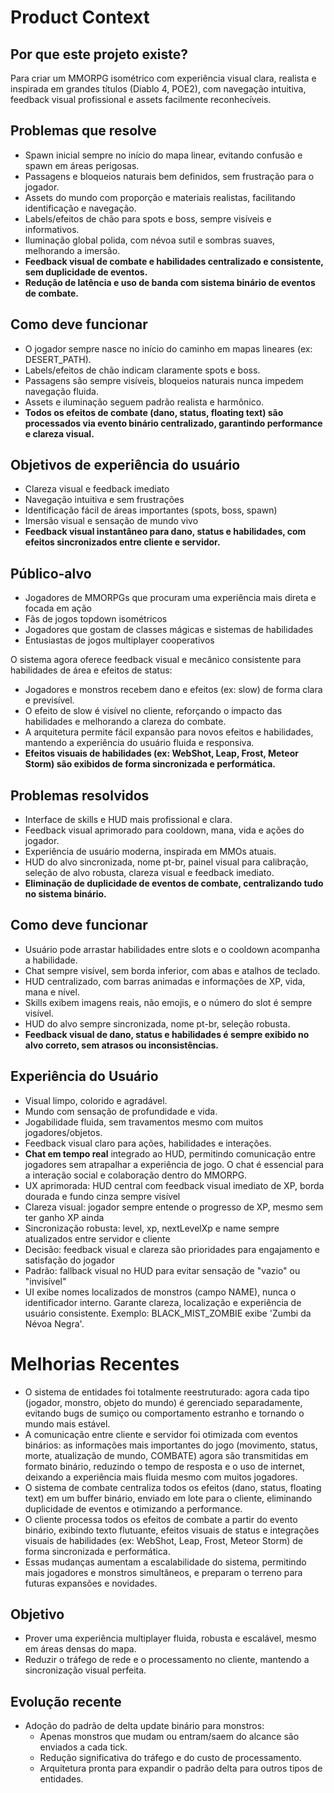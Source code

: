 # Product Context

## Por que este projeto existe?
Para criar um MMORPG isométrico com experiência visual clara, realista e inspirada em grandes títulos (Diablo 4, POE2), com navegação intuitiva, feedback visual profissional e assets facilmente reconhecíveis.

## Problemas que resolve
- Spawn inicial sempre no início do mapa linear, evitando confusão e spawn em áreas perigosas.
- Passagens e bloqueios naturais bem definidos, sem frustração para o jogador.
- Assets do mundo com proporção e materiais realistas, facilitando identificação e navegação.
- Labels/efeitos de chão para spots e boss, sempre visíveis e informativos.
- Iluminação global polida, com névoa sutil e sombras suaves, melhorando a imersão.
- **Feedback visual de combate e habilidades centralizado e consistente, sem duplicidade de eventos.**
- **Redução de latência e uso de banda com sistema binário de eventos de combate.**

## Como deve funcionar
- O jogador sempre nasce no início do caminho em mapas lineares (ex: DESERT_PATH).
- Labels/efeitos de chão indicam claramente spots e boss.
- Passagens são sempre visíveis, bloqueios naturais nunca impedem navegação fluida.
- Assets e iluminação seguem padrão realista e harmônico.
- **Todos os efeitos de combate (dano, status, floating text) são processados via evento binário centralizado, garantindo performance e clareza visual.**

## Objetivos de experiência do usuário
- Clareza visual e feedback imediato
- Navegação intuitiva e sem frustrações
- Identificação fácil de áreas importantes (spots, boss, spawn)
- Imersão visual e sensação de mundo vivo
- **Feedback visual instantâneo para dano, status e habilidades, com efeitos sincronizados entre cliente e servidor.**

## Público-alvo
- Jogadores de MMORPGs que procuram uma experiência mais direta e focada em ação
- Fãs de jogos topdown isométricos
- Jogadores que gostam de classes mágicas e sistemas de habilidades
- Entusiastas de jogos multiplayer cooperativos

O sistema agora oferece feedback visual e mecânico consistente para habilidades de área e efeitos de status:
- Jogadores e monstros recebem dano e efeitos (ex: slow) de forma clara e previsível.
- O efeito de slow é visível no cliente, reforçando o impacto das habilidades e melhorando a clareza do combate.
- A arquitetura permite fácil expansão para novos efeitos e habilidades, mantendo a experiência do usuário fluida e responsiva.
- **Efeitos visuais de habilidades (ex: WebShot, Leap, Frost, Meteor Storm) são exibidos de forma sincronizada e performática.**

## Problemas resolvidos
- Interface de skills e HUD mais profissional e clara.
- Feedback visual aprimorado para cooldown, mana, vida e ações do jogador.
- Experiência de usuário moderna, inspirada em MMOs atuais.
- HUD do alvo sincronizada, nome pt-br, painel visual para calibração, seleção de alvo robusta, clareza visual e feedback imediato.
- **Eliminação de duplicidade de eventos de combate, centralizando tudo no sistema binário.**

## Como deve funcionar
- Usuário pode arrastar habilidades entre slots e o cooldown acompanha a habilidade.
- Chat sempre visível, sem borda inferior, com abas e atalhos de teclado.
- HUD centralizado, com barras animadas e informações de XP, vida, mana e nível.
- Skills exibem imagens reais, não emojis, e o número do slot é sempre visível.
- HUD do alvo sempre sincronizada, nome pt-br, seleção robusta.
- **Feedback visual de dano, status e habilidades é sempre exibido no alvo correto, sem atrasos ou inconsistências.**

## Experiência do Usuário
- Visual limpo, colorido e agradável.
- Mundo com sensação de profundidade e vida.
- Jogabilidade fluida, sem travamentos mesmo com muitos jogadores/objetos.
- Feedback visual claro para ações, habilidades e interações.
- **Chat em tempo real** integrado ao HUD, permitindo comunicação entre jogadores sem atrapalhar a experiência de jogo. O chat é essencial para a interação social e colaboração dentro do MMORPG.
- UX aprimorada: HUD central com feedback visual imediato de XP, borda dourada e fundo cinza sempre visível
- Clareza visual: jogador sempre entende o progresso de XP, mesmo sem ter ganho XP ainda
- Sincronização robusta: level, xp, nextLevelXp e name sempre atualizados entre servidor e cliente
- Decisão: feedback visual e clareza são prioridades para engajamento e satisfação do jogador
- Padrão: fallback visual no HUD para evitar sensação de "vazio" ou "invisível"
- UI exibe nomes localizados de monstros (campo NAME), nunca o identificador interno. Garante clareza, localização e experiência de usuário consistente. Exemplo: BLACK_MIST_ZOMBIE exibe 'Zumbi da Névoa Negra'.

# Melhorias Recentes

- O sistema de entidades foi totalmente reestruturado: agora cada tipo (jogador, monstro, objeto do mundo) é gerenciado separadamente, evitando bugs de sumiço ou comportamento estranho e tornando o mundo mais estável.
- A comunicação entre cliente e servidor foi otimizada com eventos binários: as informações mais importantes do jogo (movimento, status, morte, atualização de mundo, COMBATE) agora são transmitidas em formato binário, reduzindo o tempo de resposta e o uso de internet, deixando a experiência mais fluida mesmo com muitos jogadores.
- O sistema de combate centraliza todos os efeitos (dano, status, floating text) em um buffer binário, enviado em lote para o cliente, eliminando duplicidade de eventos e otimizando a performance.
- O cliente processa todos os efeitos de combate a partir do evento binário, exibindo texto flutuante, efeitos visuais de status e integrações visuais de habilidades (ex: WebShot, Leap, Frost, Meteor Storm) de forma sincronizada e performática.
- Essas mudanças aumentam a escalabilidade do sistema, permitindo mais jogadores e monstros simultâneos, e preparam o terreno para futuras expansões e novidades.

## Objetivo
- Prover uma experiência multiplayer fluida, robusta e escalável, mesmo em áreas densas do mapa.
- Reduzir o tráfego de rede e o processamento no cliente, mantendo a sincronização visual perfeita.

## Evolução recente
- Adoção do padrão de delta update binário para monstros:
  - Apenas monstros que mudam ou entram/saem do alcance são enviados a cada tick.
  - Redução significativa do tráfego e do custo de processamento.
  - Arquitetura pronta para expandir o padrão delta para outros tipos de entidades. 